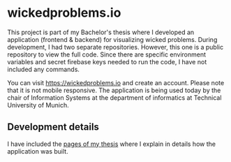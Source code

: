 # wickedproblems.io

This project is part of my Bachelor's thesis where I developed an application (frontend & backend) for visualizing wicked problems. During development, I had two separate repositories. However, this one is a public repository to view the full code. Since there are specific environment variables and secret firebase keys needed to run the code, I have not included any commands.

You can visit <https://wickedproblems.io> and create an account. Please note that it is not mobile responsive. The application is being used today by the chair of Information Systems at the department of informatics at Technical University of Munich.

## Development details

I have included the [pages of my thesis](https://github.com/MunzerDw/wicked-problems/blob/main/docs/development_details.pdf) where I explain in details how the application was built.
